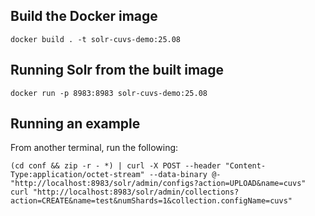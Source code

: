 Build the Docker image
----------------------

    docker build . -t solr-cuvs-demo:25.08

Running Solr from the built image
---------------------------------

    docker run -p 8983:8983 solr-cuvs-demo:25.08

Running an example
-------------------

From another terminal, run the following:

    (cd conf && zip -r - *) | curl -X POST --header "Content-Type:application/octet-stream" --data-binary @- "http://localhost:8983/solr/admin/configs?action=UPLOAD&name=cuvs"
    curl "http://localhost:8983/solr/admin/collections?action=CREATE&name=test&numShards=1&collection.configName=cuvs"

